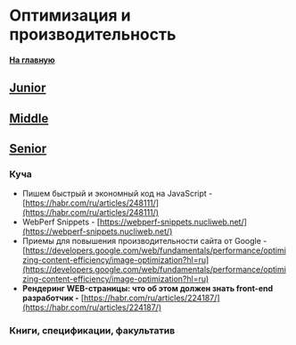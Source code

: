 # Оптимизация и производительность

#### [На главную](README.md)

## [Junior](OPTIMIZATION/Junior.md)

## [Middle](OPTIMIZATION/Middle.md)

## [Senior](OPTIMIZATION/Senior.md)

### Куча

- Пишем быстрый и экономный код на JavaScript - [https://habr.com/ru/articles/248111/](https://habr.com/ru/articles/248111/)
- WebPerf Snippets - [https://webperf-snippets.nucliweb.net/](https://webperf-snippets.nucliweb.net/)
- Приемы для повышения производительности сайта от Google - [https://developers.google.com/web/fundamentals/performance/optimizing-content-efficiency/image-optimization?hl=ru](https://developers.google.com/web/fundamentals/performance/optimizing-content-efficiency/image-optimization?hl=ru)
- **Рендеринг WEB-страницы: что об этом должен знать front-end разработчик -** [https://habr.com/ru/articles/224187/](https://habr.com/ru/articles/224187/)

### Книги, спецификации, факультатив
